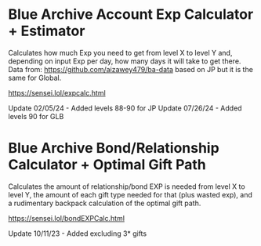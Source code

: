 

# Blue Archive Account Exp Calculator + Estimator

Calculates how much Exp you need to get from level X to level Y and, depending on input Exp per day, how many days it will take to get there. 
Data from: https://github.com/aizawey479/ba-data based on JP but it is the same for Global.

<a href="https://sensei.lol/expcalc.html"> https://sensei.lol/expcalc.html </a>

Update 02/05/24 - Added levels 88-90 for JP
Update 07/26/24 - Added levels 90 for GLB

# Blue Archive Bond/Relationship Calculator + Optimal Gift Path

Calculates the amount of relationship/bond EXP is needed from level X to level Y, the amount of each gift type needed for that (plus wasted exp), and a rudimentary backpack calculation of the optimal gift path.

<a href="https://sensei.lol/bondEXPCalc.html"> https://sensei.lol/bondEXPCalc.html </a>

Update 10/11/23 - Added excluding 3* gifts


